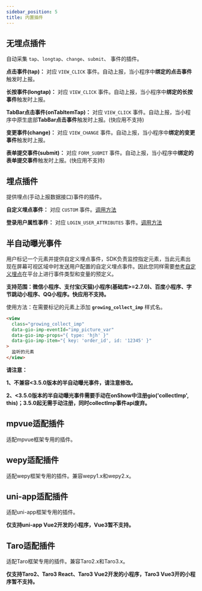 ```yaml
---
sidebar_position: 5
title: 内置插件
---
```


## 无埋点插件

自动采集 `tap`、`longtap`、`change`、`submit`、 事件的插件。

**点击事件(tap)：** 对应 `VIEW_CLICK` 事件。自动上报，当小程序中**绑定的点击事件**触发时上报。

**长按事件(longtap)：** 对应 `VIEW_CLICK` 事件。自动上报，当小程序中**绑定的长按事件**触发时上报。

**TabBar点击事件(onTabItemTap)：** 对应 `VIEW_CLICK` 事件。自动上报，当小程序中原生底部**TabBar点击事件**触发时上报。(快应用不支持)

**变更事件(change)：** 对应 `VIEW_CHANGE` 事件。自动上报，当小程序中**绑定的变更事件**触发时上报。

**表单提交事件(submit)：** 对应 `FORM_SUBMIT` 事件。自动上报，当小程序中**绑定的表单提交事件**触发时上报。(快应用不支持)

## 埋点插件

提供埋点(手动上报数据接口)事件的插件。

**自定义埋点事件：** 对应 `CUSTOM` 事件。[调用方法](/docs/miniprogranm/3.5/commonlyApi#4自定义埋点)

**登录用户属性事件：** 对应 `LOGIN_USER_ATTRIBUTES` 事件。[调用方法](/docs/miniprogranm/3.5/commonlyApi#5登录用户属性事件)

## 半自动曝光事件

用户标记一个元素并提供自定义埋点事件，SDK负责监控指定元素，当此元素出现在屏幕可视区域中时发送用户配置的自定义埋点事件。因此您同样需要[参考自定义埋点](/docs/miniprogranm/3.5/commonlyApi#4自定义埋点)在平台上进行事件类型和变量的预定义。

**支持范围：微信小程序、支付宝(天猫)小程序(基础库>=2.7.0)、百度小程序、字节跳动小程序、QQ小程序。快应用不支持。**

使用方法：在需要标记的元素上添加 **`growing_collect_imp`** 样式名。
```html
<view
  class="growing_collect_imp"
  data-gio-imp-eventId="imp_picture_var"
  data-gio-imp-props="{ type: 'hjh' }"
  data-gio-imp-item="{ key: 'order_id', id: '12345' }"
>
  监听的元素
</view>
```
**请注意：**

**1、不兼容<3.5.0版本的半自动曝光事件，请注意修改。**

**2、<3.5.0版本的半自动曝光事件需要手动在onShow中注册gio('collectImp', this)；3.5.0起无需手动注册，同时collectImp事件api废弃。**

## mpvue适配插件

适配mpvue框架专用的插件。

## wepy适配插件

适配wepy框架专用的插件。兼容wepy1.x和wepy2.x。

## uni-app适配插件

适配uni-app框架专用的插件。

**仅支持uni-app&nbsp;Vue2开发的小程序，Vue3暂不支持。**

## Taro适配插件

适配Taro框架专用的插件。兼容Taro2.x和Taro3.x。

**仅支持Taro2、Taro3 React、Taro3&nbsp;Vue2开发的小程序，Taro3&nbsp;Vue3开的小程序暂不支持。**
